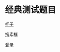 # 经典测试题目

[杯子](https://mp.weixin.qq.com/s?__biz=MzAxODE3ODg5OA==&mid=2455805481&idx=1&sn=daf7616897750e3f37751292e4cdcfdb&chksm=8c4e0814bb39810229f791aed0930544fea372148ab402f15eacb52f5e782fc9bfff7b5c4ec0&scene=21#wechat_redirect)

搜索框

登录
